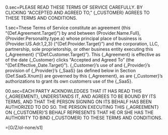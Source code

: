 0.sec=<span style="text-transform:uppercase">Please read these terms of service carefully. By clicking “accepted and agreed to,” {_Customer} agrees to these terms and conditions.</span>

1.sec=These Terms of Service constitute an agreement (this “{Def.Agreement.Target}”) by and between {Provider.Name.Full}, {Provider.Personality.type.a} whose principal place of business is {Provider.US.Adr.1,2,3} (“{Def.Provider.Target}”) and the corporation, LLC, partnership, sole proprietorship, or other business entity executing this {_Agreement} (“{Def.Customer.Target}”). This {_Agreement} is effective as of the date {_Customer} clicks “Accepted and Agreed To” (the “{Def.Effective_Date.Target}”). {_Customer}’s use of and {_Provider}’s provision of {_Provider}’s {_SaaS} (as defined below in Section {Def.SaaS.Xnum}) are governed by this {_Agreement}, as are {_Customer}’s authorizations to grant its own customers use of the {_SaaS}.

00.sec=<span style="text-transform:uppercase">Each party acknowledges that it has read this {_Agreement}, understands it, and agrees to be bound by its terms, and that the person signing on its behalf has been authorized to do so. The person executing this {_Agreement} on {_Customer}’s behalf represents that he or she has the authority to bind {_Customer} to these terms and conditions.</span>

=[G/Z/ol-none/s1]
